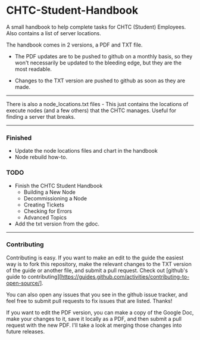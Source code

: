 # CHTC-Student-Handbook
A small handbook to help complete tasks for CHTC (Student) Employees. Also contains a list of server locations.

The handbook comes in 2 versions, a PDF and TXT file.

* The PDF updates are to be pushed to github on a monthly basis, so they won't
necessarily be updated to the bleeding edge, but they are the most readable.

* Changes to the TXT version are pushed to github as soon as they are made.

---

There is also a node_locations.txt files - This just contains the locations
of execute nodes (and a few others) that the CHTC manages. Useful for finding
a server that breaks.

---
### Finished
* Update the node locations files and chart in the handbook
* Node rebuild how-to.

### TODO
* Finish the CHTC Student Handbook
  * Building a New Node
  * Decommissioning a Node
  * Creating Tickets
  * Checking for Errors
  * Advanced Topics
* Add the txt version from the gdoc.
---
### Contributing
Contributing is easy. If you want to make an edit to the guide the easiest way
is to fork this repository, make the relevant changes to the TXT version of the
guide or another file, and submit a pull request. Check out [github's guide to
contributing][https://guides.github.com/activities/contributing-to-open-source/].

You can also open any issues that you see in the github issue tracker, and feel
free to submit pull requests to fix issues that are listed. Thanks!

If you want to edit the PDF version, you can make a copy of the Google Doc, make
your changes to it, save it locally as a PDF, and then submit a pull request
with the new PDF. I'll take a look at merging those changes into future releases.
